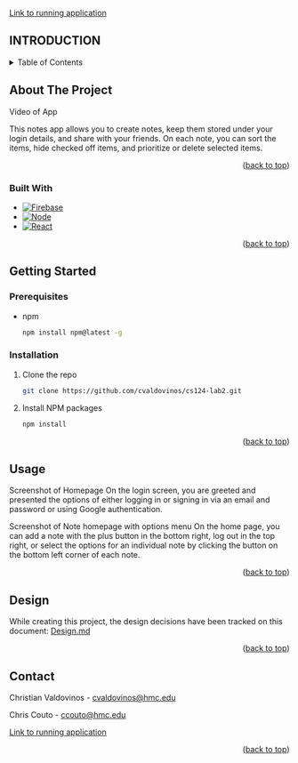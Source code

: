 <a name="readme-top"></a>
[Link to running application](https://cs124-lab3-fe950--pr16-lab5-90xcykbk.web.app/)


## INTRODUCTION

<!-- TABLE OF CONTENTS -->
<details>
  <summary>Table of Contents</summary>
  <ol>
    <li>
      <a href="#about-the-project">About The Project</a>
      <ul>
        <li><a href="#built-with">Built With</a></li>
      </ul>
    </li>
    <li>
      <a href="#getting-started">Getting Started</a>
      <ul>
        <li><a href="#prerequisites">Prerequisites</a></li>
        <li><a href="#installation">Installation</a></li>
      </ul>
    </li>
    <li><a href="#usage">Usage</a></li>
    <li><a href="#design">Design</a></li>
    <li><a href="#contact">Contact</a></li>
  </ol>
</details>



<!-- ABOUT THE PROJECT -->
## About The Project

Video of App

This notes app allows you to create notes, keep them stored under your login details, and share with your friends. On each note, you can sort the items, hide checked off items, and prioritize or delete selected items.

<p align="right">(<a href="#readme-top">back to top</a>)</p>



### Built With
* [![Firebase][Firebase.com]][Firebase-url]
* [![Node][Node.js]][Node-url]
* [![React][React.js]][React-url]

<p align="right">(<a href="#readme-top">back to top</a>)</p>



<!-- GETTING STARTED -->
## Getting Started

### Prerequisites

* npm
  ```sh
  npm install npm@latest -g
  ```

### Installation

1. Clone the repo
   ```sh
   git clone https://github.com/cvaldovinos/cs124-lab2.git
   ```
2. Install NPM packages
   ```sh
   npm install
   ```
   
<p align="right">(<a href="#readme-top">back to top</a>)</p>



<!-- USAGE EXAMPLES -->
## Usage

Screenshot of Homepage
On the login screen, you are greeted and presented the options of either logging in or signing in via an email and password or using Google authentication.

Screenshot of Note homepage with options menu
On the home page, you can add a note with the plus button in the bottom right, log out in the top right, or select the options for an individual note by clicking the button on the bottom left corner of each note.

<p align="right">(<a href="#readme-top">back to top</a>)</p>

<!-- DESIGN -->
## Design

While creating this project, the design decisions have been tracked on this document: [Design.md](https://github.com/cvaldovinos/cs124-lab2/blob/finalVersion/design/design.md)

<p align="right">(<a href="#readme-top">back to top</a>)</p>



<!-- CONTACT -->
## Contact

Christian Valdovinos - cvaldovinos@hmc.edu

Chris Couto - ccouto@hmc.edu

[Link to running application](https://cs124-lab3-fe950--pr16-lab5-90xcykbk.web.app/)

<p align="right">(<a href="#readme-top">back to top</a>)</p>



<!-- MARKDOWN LINKS & IMAGES -->
<!-- https://www.markdownguide.org/basic-syntax/#reference-style-links -->
[Firebase.com]: https://img.shields.io/badge/firebase-ffca28?style=for-the-badge&logo=firebase&logoColor=black
[Firebase-url]: https://firebase.google.com/
[Node.js]: https://img.shields.io/badge/Node.js-339933?style=for-the-badge&logo=nodedotjs&logoColor=white
[Node-url]: https://nodejs.org/
[React.js]: https://img.shields.io/badge/React-20232A?style=for-the-badge&logo=react&logoColor=61DAFB
[React-url]: https://reactjs.org/
